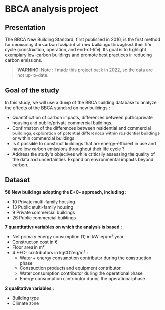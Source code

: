 # BBCA analysis project

## Presentation
The BBCA New Building Standard, first published in 2016, is the first method for measuring the carbon footprint of new buildings throughout their life cycle (construction, operation, and end-of-life). Its goal is to highlight exemplary low-carbon buildings and promote best practices in reducing carbon emissions.  
> **WARNING**: Note : I made this project back in 2022, so the data are not up-to-date.

## Goal of the study
In this study, we will use a dump of the BBCA building database to analyze the effects of the BBCA standard on new buildings :
- Quantification of carbon impacts, differences between public/private housing and public/private commercial buildings.
- Confirmation of the differences between residential and commercial buildings, exploration of potential differences within residential buildings or within commercial buildings.
- Is it possible to construct buildings that are energy-efficient in use and have low carbon emissions throughout their life cycle ?
- Address the study's objectives while critically assessing the quality of the data and uncertainties. Expand on environmental impacts beyond carbon.

## Dataset
**58 New buildings adopting the E+C- approach, including :**
- 10 Private multi-family housing
- 13 Public multi-family housing
- 9 Private commercial buildings
- 26 Public commercial buildings

**7 quantitative variables on which the analysis is based :**
- Net primary energy consumption (1) in kWhep/m².year
- Construction cost in €
- Floor area in m²
- 4 E+C- contributors in kgCO2eq/m² :
  - Water + energy consumption contributor during the construction phase
  - Construction products and equipment contributor
  - Water consumption contributor during the operational phase
  - Energy consumption contributor during the operational phase

**2 qualitative variables :**
- Building type
- Climate zone